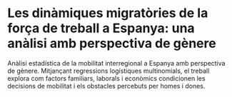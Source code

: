 # Les dinàmiques migratòries de la força de treball a Espanya: una anàlisi amb perspectiva de gènere
Anàlisi estadística de la mobilitat interregional a Espanya amb perspectiva de gènere. Mitjançant regressions logístiques multinomials, el treball explora com factors familiars, laborals i econòmics condicionen les decisions de mobilitat i els obstacles percebuts per homes i dones.
